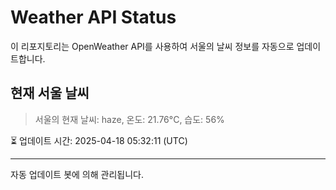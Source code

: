 
# Weather API Status

이 리포지토리는 OpenWeather API를 사용하여 서울의 날씨 정보를 자동으로 업데이트합니다.

## 현재 서울 날씨
> 서울의 현재 날씨: haze, 온도: 21.76°C, 습도: 56%

⏳ 업데이트 시간: 2025-04-18 05:32:11 (UTC)

---
자동 업데이트 봇에 의해 관리됩니다.
